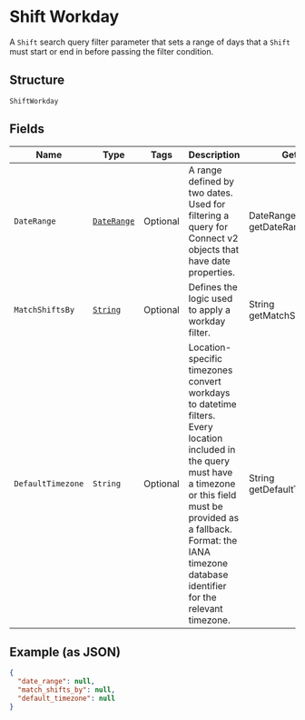 
# Shift Workday

A `Shift` search query filter parameter that sets a range of days that
a `Shift` must start or end in before passing the filter condition.

## Structure

`ShiftWorkday`

## Fields

| Name | Type | Tags | Description | Getter |
|  --- | --- | --- | --- | --- |
| `DateRange` | [`DateRange`](../../doc/models/date-range.md) | Optional | A range defined by two dates. Used for filtering a query for Connect v2<br>objects that have date properties. | DateRange getDateRange() |
| `MatchShiftsBy` | [`String`](../../doc/models/shift-workday-matcher.md) | Optional | Defines the logic used to apply a workday filter. | String getMatchShiftsBy() |
| `DefaultTimezone` | `String` | Optional | Location-specific timezones convert workdays to datetime filters.<br>Every location included in the query must have a timezone or this field<br>must be provided as a fallback. Format: the IANA timezone database<br>identifier for the relevant timezone. | String getDefaultTimezone() |

## Example (as JSON)

```json
{
  "date_range": null,
  "match_shifts_by": null,
  "default_timezone": null
}
```


